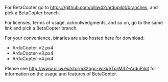 For BetaCopter go to https://github.com/olliw42/ardupilot/branches, and pick a BetaCopter branch.

For licenses, terms of usage, acknolwedgments, and so on, go to the same link and pick a BetaCopter branch. 

For your convenience, binaries are also hosted here for download:
- ArduCopter-v2.px4
- ArduCopter-v3.px4
- ArduCopter-v4.px4

Please see http://www.olliw.eu/storm32bgc-wiki/STorM32-ArduPilot for information on the usage and features of BetaCopter.


